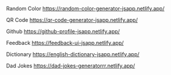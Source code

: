 
Random Color
https://random-color-generator-jsapp.netlify.app/

QR Code
https://qr-code-generator-jsapp.netlify.app/


Github
https://github-profile-jsapp.netlify.app/

Feedback
https://feedback-ui-jsapp.netlify.app/

Dictionary
https://english-dictionary-jsapp.netlify.app/


Dad Jokes
https://dad-jokes-generatorrr.netlify.app/
